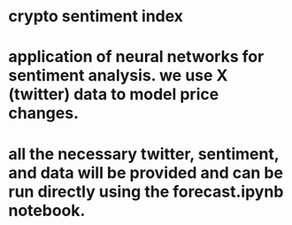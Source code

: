 # crypto sentiment index

# application of neural networks for sentiment analysis. we use X (twitter) data to model price changes.

# all the necessary twitter, sentiment, and data will be provided and can be run directly using the forecast.ipynb notebook.

